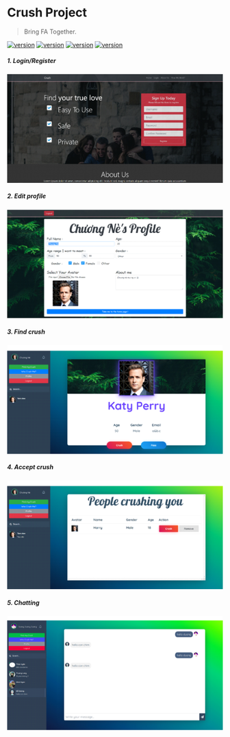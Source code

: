 # Crush Project
> Bring FA Together.

[![version](https://img.shields.io/badge/version-1.0-green.svg?style=flat-square)](https://semver.org)
[![version](https://img.shields.io/badge/build-passing-green?style=flat-square)](https://semver.org)
[![version](https://img.shields.io/badge/jdk-v8.0-yellow?style=flat-square)](https://semver.org)
[![version](https://img.shields.io/badge/tomcat-v9.0.0-yellow?style=flat-square)](https://semver.org)

##### 1. Login/Register
![](/docs/images/login.png)

##### 2. Edit profile
![](/docs/images/profile.png)

##### 3. Find crush
![](/docs/images/find_crush.png)

##### 4. Accept crush
![](/docs/images/accept_crush.png)

##### 5. Chatting
![](/docs/images/chat.png)
